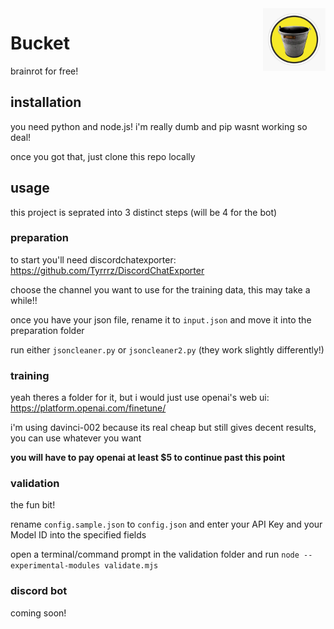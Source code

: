 <img src='bucket.jpg' width='100' style="float:right;">

# Bucket


brainrot for free!

## installation
you need python and node.js! i'm really dumb and pip wasnt working so deal!

once you got that, just clone this repo locally 

## usage
this project is seprated into 3 distinct steps (will be 4 for the bot)

### preparation
to start you'll need discordchatexporter: https://github.com/Tyrrrz/DiscordChatExporter

choose the channel you want to use for the training data, this may take a while!!

once you have your json file, rename it to `input.json` and move it into the preparation folder

run either `jsoncleaner.py` or `jsoncleaner2.py` (they work slightly differently!)

### training

yeah theres a folder for it, but i would just use openai's web ui: https://platform.openai.com/finetune/

i'm using davinci-002 because its real cheap but still gives decent results, you can use whatever you want

**you will have to pay openai at least $5 to continue past this point**

### validation
the fun bit!

rename `config.sample.json` to `config.json` and enter your API Key and your Model ID into the specified fields

open a terminal/command prompt in the validation folder and run `node --experimental-modules validate.mjs`

### discord bot

coming soon!


